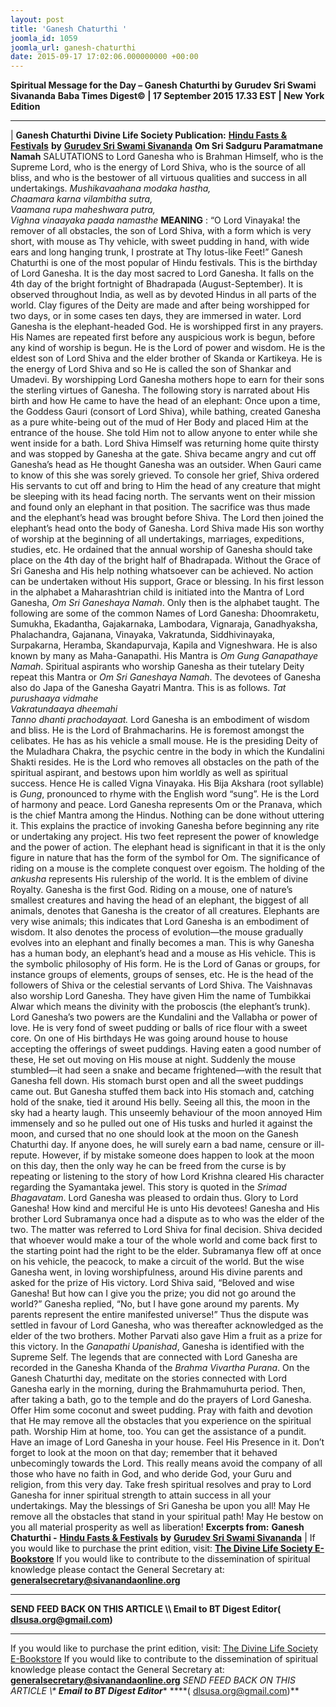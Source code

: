 ```yaml
---
layout: post
title: 'Ganesh Chaturthi '
joomla_id: 1059
joomla_url: ganesh-chaturthi
date: 2015-09-17 17:02:06.000000000 +00:00
---
```

**Spiritual Message for the Day – Ganesh Chaturthi by Gurudev Sri Swami Sivananda**
 **Baba Times Digest© | 17 September 2015 17.33 EST | New York Edition**
* * *
| 
**Ganesh Chaturthi**
**Divine Life Society Publication:** [**Hindu Fasts & Festivals**](http://www.dlshq.org/download/hindufest.htm#_VPID_18) **by** [**Gurudev Sri Swami Sivananda**](http://www.dlshq.org/saints/siva.htm)
**Om Sri Sadguru Paramatmane Namah**
SALUTATIONS to Lord Ganesha who is Brahman Himself, who is the Supreme Lord, who is the energy of Lord Shiva, who is the source of all bliss, and who is the bestower of all virtuous qualities and success in all undertakings.
_Mushikavaahana modaka hastha,_   
 _Chaamara karna vilambitha sutra,_   
 _Vaamana rupa maheshwara putra,_   
 _Vighna vinaayaka paada namasthe_
**MEANING** : “O Lord Vinayaka! the remover of all obstacles, the son of Lord Shiva, with a form which is very short, with mouse as Thy vehicle, with sweet pudding in hand, with wide ears and long hanging trunk, I prostrate at Thy lotus-like Feet!”
Ganesh Chaturthi is one of the most popular of Hindu festivals. This is the birthday of Lord Ganesha. It is the day most sacred to Lord Ganesha. It falls on the 4th day of the bright fortnight of Bhadrapada (August-September). It is observed throughout India, as well as by devoted Hindus in all parts of the world.
Clay figures of the Deity are made and after being worshipped for two days, or in some cases ten days, they are immersed in water.
Lord Ganesha is the elephant-headed God. He is worshipped first in any prayers. His Names are repeated first before any auspicious work is begun, before any kind of worship is begun.
He is the Lord of power and wisdom. He is the eldest son of Lord Shiva and the elder brother of Skanda or Kartikeya. He is the energy of Lord Shiva and so He is called the son of Shankar and Umadevi. By worshipping Lord Ganesha mothers hope to earn for their sons the sterling virtues of Ganesha.
The following story is narrated about His birth and how He came to have the head of an elephant:
Once upon a time, the Goddess Gauri (consort of Lord Shiva), while bathing, created Ganesha as a pure white-being out of the mud of Her Body and placed Him at the entrance of the house. She told Him not to allow anyone to enter while she went inside for a bath. Lord Shiva Himself was returning home quite thirsty and was stopped by Ganesha at the gate. Shiva became angry and cut off Ganesha’s head as He thought Ganesha was an outsider.
When Gauri came to know of this she was sorely grieved. To console her grief, Shiva ordered His servants to cut off and bring to Him the head of any creature that might be sleeping with its head facing north. The servants went on their mission and found only an elephant in that position. The sacrifice was thus made and the elephant’s head was brought before Shiva. The Lord then joined the elephant’s head onto the body of Ganesha.
Lord Shiva made His son worthy of worship at the beginning of all undertakings, marriages, expeditions, studies, etc. He ordained that the annual worship of Ganesha should take place on the 4th day of the bright half of Bhadrapada.
Without the Grace of Sri Ganesha and His help nothing whatsoever can be achieved. No action can be undertaken without His support, Grace or blessing.
In his first lesson in the alphabet a Maharashtrian child is initiated into the Mantra of Lord Ganesha, _Om Sri Ganeshaya Namah_. Only then is the alphabet taught.
The following are some of the common Names of Lord Ganesha: Dhoomraketu, Sumukha, Ekadantha, Gajakarnaka, Lambodara, Vignaraja, Ganadhyaksha, Phalachandra, Gajanana, Vinayaka, Vakratunda, Siddhivinayaka, Surpakarna, Heramba, Skandapurvaja, Kapila and Vigneshwara. He is also known by many as Maha-Ganapathi.
His Mantra is _Om Gung Ganapathaye Namah_. Spiritual aspirants who worship Ganesha as their tutelary Deity repeat this Mantra or _Om Sri Ganeshaya Namah_.
The devotees of Ganesha also do Japa of the Ganesha Gayatri Mantra. This is as follows.
_Tat purushaaya vidmahe_   
 _Vakratundaaya dheemahi_   
 _Tanno dhanti prachodayaat._
Lord Ganesha is an embodiment of wisdom and bliss. He is the Lord of Brahmacharins. He is foremost amongst the celibates.
He has as his vehicle a small mouse. He is the presiding Deity of the Muladhara Chakra, the psychic centre in the body in which the Kundalini Shakti resides.
He is the Lord who removes all obstacles on the path of the spiritual aspirant, and bestows upon him worldly as well as spiritual success. Hence He is called Vigna Vinayaka. His Bija Akshara (root syllable) is _Gung_, pronounced to rhyme with the English word “sung”. He is the Lord of harmony and peace.
Lord Ganesha represents Om or the Pranava, which is the chief Mantra among the Hindus. Nothing can be done without uttering it. This explains the practice of invoking Ganesha before beginning any rite or undertaking any project. His two feet represent the power of knowledge and the power of action. The elephant head is significant in that it is the only figure in nature that has the form of the symbol for Om.
The significance of riding on a mouse is the complete conquest over egoism. The holding of the _ankusha_ represents His rulership of the world. It is the emblem of divine Royalty.
Ganesha is the first God. Riding on a mouse, one of nature’s smallest creatures and having the head of an elephant, the biggest of all animals, denotes that Ganesha is the creator of all creatures. Elephants are very wise animals; this indicates that Lord Ganesha is an embodiment of wisdom. It also denotes the process of evolution—the mouse gradually evolves into an elephant and finally becomes a man. This is why Ganesha has a human body, an elephant’s head and a mouse as His vehicle. This is the symbolic philosophy of His form.
He is the Lord of Ganas or groups, for instance groups of elements, groups of senses, etc. He is the head of the followers of Shiva or the celestial servants of Lord Shiva.
The Vaishnavas also worship Lord Ganesha. They have given Him the name of Tumbikkai Alwar which means the divinity with the proboscis (the elephant’s trunk).
Lord Ganesha’s two powers are the Kundalini and the Vallabha or power of love.
He is very fond of sweet pudding or balls of rice flour with a sweet core. On one of His birthdays He was going around house to house accepting the offerings of sweet puddings. Having eaten a good number of these, He set out moving on His mouse at night. Suddenly the mouse stumbled—it had seen a snake and became frightened—with the result that Ganesha fell down. His stomach burst open and all the sweet puddings came out. But Ganesha stuffed them back into His stomach and, catching hold of the snake, tied it around His belly.
Seeing all this, the moon in the sky had a hearty laugh. This unseemly behaviour of the moon annoyed Him immensely and so he pulled out one of His tusks and hurled it against the moon, and cursed that no one should look at the moon on the Ganesh Chaturthi day. If anyone does, he will surely earn a bad name, censure or ill-repute. However, if by mistake someone does happen to look at the moon on this day, then the only way he can be freed from the curse is by repeating or listening to the story of how Lord Krishna cleared His character regarding the Syamantaka jewel. This story is quoted in the _Srimad Bhagavatam_. Lord Ganesha was pleased to ordain thus. Glory to Lord Ganesha! How kind and merciful He is unto His devotees!
Ganesha and His brother Lord Subramanya once had a dispute as to who was the elder of the two. The matter was referred to Lord Shiva for final decision. Shiva decided that whoever would make a tour of the whole world and come back first to the starting point had the right to be the elder. Subramanya flew off at once on his vehicle, the peacock, to make a circuit of the world. But the wise Ganesha went, in loving worshipfulness, around His divine parents and asked for the prize of His victory.
Lord Shiva said, “Beloved and wise Ganesha! But how can I give you the prize; you did not go around the world?”
Ganesha replied, “No, but I have gone around my parents. My parents represent the entire manifested universe!”
Thus the dispute was settled in favour of Lord Ganesha, who was thereafter acknowledged as the elder of the two brothers. Mother Parvati also gave Him a fruit as a prize for this victory.
In the _Ganapathi Upanishad_, Ganesha is identified with the Supreme Self. The legends that are connected with Lord Ganesha are recorded in the Ganesha Khanda of the _Brahma Vivartha Purana_.
On the Ganesh Chaturthi day, meditate on the stories connected with Lord Ganesha early in the morning, during the Brahmamuhurta period. Then, after taking a bath, go to the temple and do the prayers of Lord Ganesha. Offer Him some coconut and sweet pudding. Pray with faith and devotion that He may remove all the obstacles that you experience on the spiritual path. Worship Him at home, too. You can get the assistance of a pundit. Have an image of Lord Ganesha in your house. Feel His Presence in it.
Don’t forget to look at the moon on that day; remember that it behaved unbecomingly towards the Lord. This really means avoid the company of all those who have no faith in God, and who deride God, your Guru and religion, from this very day.
Take fresh spiritual resolves and pray to Lord Ganesha for inner spiritual strength to attain success in all your undertakings.
May the blessings of Sri Ganesha be upon you all! May He remove all the obstacles that stand in your spiritual path! May He bestow on you all material prosperity as well as liberation!
**Excerpts from:**  **Ganesh Chaturthi -** [**Hindu Fasts & Festivals**](http://www.dlshq.org/download/hindufest.htm#_VPID_18) **by** [**Gurudev Sri Swami Sivananda**](http://www.dlshq.org/saints/siva.htm)
 |
If you would like to purchase the print edition, visit: **[The Divine Life Society E-Bookstore](http://www.dlshq.org/download/download.htm)**
If you would like to contribute to the dissemination of spiritual knowledge please contact the General Secretary at: [](mailto:%20%3Cscript%20type=%27text/javascript%27%3E%20%3C%21--%20var%20prefix%20=%20%27ma%27%20+%20%27il%27%20+%20%27to%27;%20var%20path%20=%20%27hr%27%20+%20%27ef%27%20+%20%27=%27;%20var%20addy57016%20=%20%27generalsecretary%27%20+%20%27@%27;%20addy57016%20=%20addy57016%20+%20%27sivanandaonline%27%20+%20%27.%27%20+%20%27org%27;%20document.write%28%27%3Ca%20%27%20+%20path%20+%20%27%5C%27%27%20+%20prefix%20+%20%27:%27%20+%20addy57016%20+%20%27%5C%27%3E%27%29;%20document.write%28addy57016%29;%20document.write%28%27%3C%5C/a%3E%27%29;%20//--%3E%5Cn%20%3C/script%3E%3Cscript%20type=%27text/javascript%27%3E%20%3C%21--%20document.write%28%27%3Cspan%20style=%5C%27display:%20none;%5C%27%3E%27%29;%20//--%3E%20%3C/script%3EThis%20email%20address%20is%20being%20protected%20from%20spambots.%20You%20need%20JavaScript%20enabled%20to%20view%20it.%20%3Cscript%20type=%27text/javascript%27%3E%20%3C%21--%20document.write%28%27%3C/%27%29;%20document.write%28%27span%3E%27%29;%20//--%3E%20%3C/script%3E?subject=Contribution%20to%20Dissemination%20of%20Spiritual%20Knowledge) **generalsecretary@sivanandaonline.org**
****
**SEND FEED BACK ON THIS ARTICLE \\\ Email to BT Digest Editor[](mailto:%20%3Cscript%20type=%27text/javascript%27%3E%20%3C%21--%20var%20prefix%20=%20%27ma%27%20+%20%27il%27%20+%20%27to%27;%20var%20path%20=%20%27hr%27%20+%20%27ef%27%20+%20%27=%27;%20var%20addy72654%20=%20%27dlsusa.org%27%20+%20%27@%27;%20addy72654%20=%20addy72654%20+%20%27gmail%27%20+%20%27.%27%20+%20%27com%27;%20document.write%28%27%3Ca%20%27%20+%20path%20+%20%27%5C%27%27%20+%20prefix%20+%20%27:%27%20+%20addy72654%20+%20%27%5C%27%3E%27%29;%20document.write%28addy72654%29;%20document.write%28%27%3C%5C/a%3E%27%29;%20//--%3E%5Cn%20%3C/script%3E%3Cscript%20type=%27text/javascript%27%3E%20%3C%21--%20document.write%28%27%3Cspan%20style=%5C%27display:%20none;%5C%27%3E%27%29;%20//--%3E%20%3C/script%3EThis%20email%20address%20is%20being%20protected%20from%20spambots.%20You%20need%20JavaScript%20enabled%20to%20view%20it.%20%3Cscript%20type=%27text/javascript%27%3E%20%3C%21--%20document.write%28%27%3C/%27%29;%20document.write%28%27span%3E%27%29;%20//--%3E%20%3C/script%3E?subject=DLS%20Posts)( [dlsusa.org@gmail.com](mailto:dlsusa.org@gmail.com))**
* * *
  
If you would like to purchase the print edition, visit: [The Divine Life Society E-Bookstore](http://www.dlshq.org/download/download.htm)
If you would like to contribute to the dissemination of spiritual knowledge please contact the General Secretary at: **[generalsecretary@sivanandaonline.org](mailto:generalsecretary@sivanandaonline.org)**
**SEND FEED BACK ON THIS ARTICLE \\\**  **Email to BT Digest Editor**** [](mailto:%20%3Cscript%20type=%27text/javascript%27%3E%20%3C%21--%20var%20prefix%20=%20%27ma%27%20+%20%27il%27%20+%20%27to%27;%20var%20path%20=%20%27hr%27%20+%20%27ef%27%20+%20%27=%27;%20var%20addy72654%20=%20%27dlsusa.org%27%20+%20%27@%27;%20addy72654%20=%20addy72654%20+%20%27gmail%27%20+%20%27.%27%20+%20%27com%27;%20document.write%28%27%3Ca%20%27%20+%20path%20+%20%27%5C%27%27%20+%20prefix%20+%20%27:%27%20+%20addy72654%20+%20%27%5C%27%3E%27%29;%20document.write%28addy72654%29;%20document.write%28%27%3C%5C/a%3E%27%29;%20//--%3E%5Cn%20%3C/script%3E%3Cscript%20type=%27text/javascript%27%3E%20%3C%21--%20document.write%28%27%3Cspan%20style=%5C%27display:%20none;%5C%27%3E%27%29;%20//--%3E%20%3C/script%3EThis%20email%20address%20is%20being%20protected%20from%20spambots.%20You%20need%20JavaScript%20enabled%20to%20view%20it.%20%3Cscript%20type=%27text/javascript%27%3E%20%3C%21--%20document.write%28%27%3C/%27%29;%20document.write%28%27span%3E%27%29;%20//--%3E%20%3C/script%3E?subject=DLS%20Posts)****( [dlsusa.org@gmail.com](mailto:dlsusa.org@gmail.com))**  
